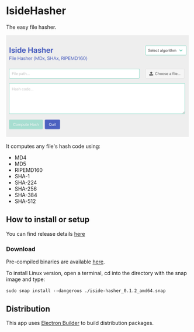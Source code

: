# IsideHasher

The easy file hasher. 

<img alt="IsideHasher" src="icons/screenshot.png" width="500">

It computes any file's hash code using:

* MD4
* MD5
* RIPEMD160
* SHA-1
* SHA-224
* SHA-256
* SHA-384
* SHA-512

## How to install or setup

You can find release details [here](https://github.com/guildenstern70/IsideHasher/releases)

### Download

Pre-compiled binaries are available [here](https://github.com/guildenstern70/IsideHasher/releases).

To install Linux version, open a terminal, cd into the directory with the snap image and type:

    sudo snap install --dangerous ./iside-hasher_0.1.2_amd64.snap 

## Distribution

This app uses [Electron Builder](https://github.com/electron-userland/electron-builder) to build distribution packages.



